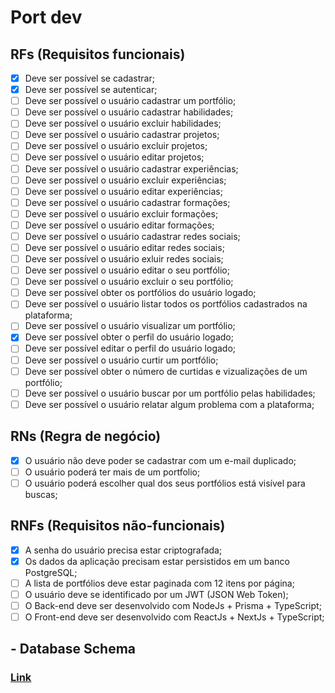 # Port dev

## RFs (Requisitos funcionais)

- [x] Deve ser possível se cadastrar;
- [x] Deve ser possível se autenticar;
- [ ] Deve ser possível o usuário cadastrar um portfólio;
- [ ] Deve ser possível o usuário cadastrar habilidades;
- [ ] Deve ser possível o usuário excluir habilidades;
- [ ] Deve ser possível o usuário cadastrar projetos;
- [ ] Deve ser possível o usuário excluir projetos;
- [ ] Deve ser possível o usuário editar projetos;
- [ ] Deve ser possível o usuário cadastrar experiências;
- [ ] Deve ser possível o usuário excluir experiências;
- [ ] Deve ser possível o usuário editar experiências;
- [ ] Deve ser possível o usuário cadastrar formações;
- [ ] Deve ser possível o usuário excluir formações;
- [ ] Deve ser possível o usuário editar formações;
- [ ] Deve ser possível o usuário cadastrar redes sociais;
- [ ] Deve ser possível o usuário editar redes sociais;
- [ ] Deve ser possível o usuário exluir redes sociais;
- [ ] Deve ser possível o usuário editar o seu portfólio;
- [ ] Deve ser possível o usuário excluir o seu portfólio;
- [ ] Deve ser possível obter os portfólios do usuário logado;
- [ ] Deve ser possível o usuário listar todos os portfólios cadastrados na plataforma;
- [ ] Deve ser possível o usuário visualizar um portfólio;
- [x] Deve ser possível obter o perfil do usuário logado;
- [ ] Deve ser possível editar o perfil do usuário logado;
- [ ] Deve ser possível o usuário curtir um portfólio;
- [ ] Deve ser possível obter o número de curtidas e vizualizações de um portfólio;
- [ ] Deve ser possível o usuário buscar por um portfólio pelas habilidades;
- [ ] Deve ser possível o usuário relatar algum problema com a plataforma;

## RNs (Regra de negócio)

- [x] O usuário não deve poder se cadastrar com um e-mail duplicado;
- [ ] O usuário poderá ter mais de um portfolio;
- [ ] O usuário poderá escolher qual dos seus portfólios está visível para buscas;

## RNFs (Requisitos não-funcionais)

- [x] A senha do usuário precisa estar criptografada;
- [x] Os dados da aplicação precisam estar persistidos em um banco PostgreSQL;
- [ ] A lista de portfólios deve estar paginada com 12 itens por página;
- [ ] O usuário deve se identificado por um JWT (JSON Web Token);
- [ ] O Back-end deve ser desenvolvido com NodeJs + Prisma + TypeScript;
- [ ] O Front-end deve ser desenvolvido com ReactJs + NextJs + TypeScript;

## - Database Schema

### [Link](https://miro.com/app/board/uXjVNShYszY=/?share_link_id=703360207396)
